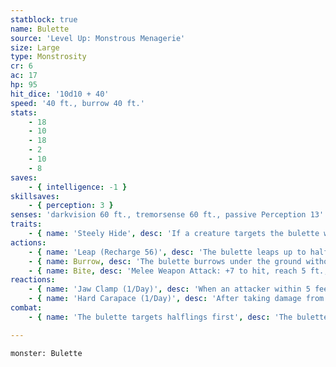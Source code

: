 ```yaml
---
statblock: true
name: Bulette
source: 'Level Up: Monstrous Menagerie'
size: Large
type: Monstrosity
cr: 6
ac: 17
hp: 95
hit_dice: '10d10 + 40'
speed: '40 ft., burrow 40 ft.'
stats:
    - 18
    - 10
    - 18
    - 2
    - 10
    - 8
saves:
    - { intelligence: -1 }
skillsaves:
    - { perception: 3 }
senses: 'darkvision 60 ft., tremorsense 60 ft., passive Perception 13'
traits:
    - { name: 'Steely Hide', desc: 'If a creature targets the bulette with a melee attack using a nonmagical weapon and rolls a natural 1 on the attack roll, the weapon breaks.' }
actions:
    - { name: 'Leap (Recharge 56)', desc: 'The bulette leaps up to half its Speed horizontally and half its Speed vertically without provoking opportunity attacks, and can land in a space containing one or more creatures. Each creature in its space when it lands makes a DC 15 Dexterity saving throw, taking 18 (4d6 + 4) bludgeoning damage and being knocked prone on a failure. On a success, the creature takes half damage and is pushed 5 feet to a space of its choice. If that space is occupied, the creature is knocked prone.' }
    - { name: Burrow, desc: 'The bulette burrows under the ground without provoking opportunity attacks, moves up to its burrow speed, and then resurfaces in an unoccupied space. If it is within 5 feet of a creature, it then makes a bite attack.' }
    - { name: Bite, desc: 'Melee Weapon Attack: +7 to hit, reach 5 ft., one target. Hit: 30 (4d12 + 4) piercing damage.' }
reactions:
    - { name: 'Jaw Clamp (1/Day)', desc: 'When an attacker within 5 feet of the bulette misses it with a melee attack, the bulette makes a bite attack against the attacker. On a hit, the attacker is grappled (escape DC 15). Until this grapple ends, the grappled creature is restrained, and the only attack the bulette can make is a bite against the grappled creature.' }
    - { name: 'Hard Carapace (1/Day)', desc: 'After taking damage from an attack, the bulette lies down and closes its eyes, protecting all vulnerable spots. Until the beginning of its next turn, its AC becomes 21 and it has advantage on saving throws.' }
combat:
    - { name: 'The bulette targets halflings first', desc: 'The bulette uses Leap if it can land on two or more creatures. Otherwise, it uses Burrow. It fights to the death.' }

---
```

```statblock
monster: Bulette
```
